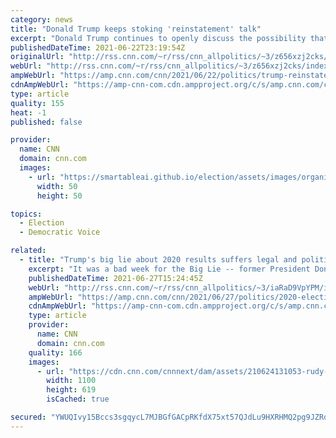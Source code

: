 ```yaml
---
category: news
title: "Donald Trump keeps stoking 'reinstatement' talk"
excerpt: "Donald Trump continues to openly discuss the possibility that he will be reinstated as president, dangerously fomenting the false belief among his followers that this wild conspiracy theory is something other than a total and complete fantasy. \n    \n"
publishedDateTime: 2021-06-22T23:19:54Z
originalUrl: "http://rss.cnn.com/~r/rss/cnn_allpolitics/~3/z656xzj2cks/index.html"
webUrl: "http://rss.cnn.com/~r/rss/cnn_allpolitics/~3/z656xzj2cks/index.html"
ampWebUrl: "https://amp.cnn.com/cnn/2021/06/22/politics/trump-reinstatement-president-big-lie/index.html"
cdnAmpWebUrl: "https://amp-cnn-com.cdn.ampproject.org/c/s/amp.cnn.com/cnn/2021/06/22/politics/trump-reinstatement-president-big-lie/index.html"
type: article
quality: 155
heat: -1
published: false

provider:
  name: CNN
  domain: cnn.com
  images:
    - url: "https://smartableai.github.io/election/assets/images/organizations/cnn.com-50x50.jpg"
      width: 50
      height: 50

topics:
  - Election
  - Democratic Voice

related:
  - title: "Trump's big lie about 2020 results suffers legal and political blows in key swing states"
    excerpt: "It was a bad week for the Big Lie -- former President Donald Trump and his allies' false claims that widespread fraud is to blame for his 2020 election loss.\n    \n"
    publishedDateTime: 2021-06-27T15:24:45Z
    webUrl: "http://rss.cnn.com/~r/rss/cnn_allpolitics/~3/iaRaD9VpYPM/index.html"
    ampWebUrl: "https://amp.cnn.com/cnn/2021/06/27/politics/2020-election-falsehoods-voting/index.html"
    cdnAmpWebUrl: "https://amp-cnn-com.cdn.ampproject.org/c/s/amp.cnn.com/cnn/2021/06/27/politics/2020-election-falsehoods-voting/index.html"
    type: article
    provider:
      name: CNN
      domain: cnn.com
    quality: 166
    images:
      - url: "https://cdn.cnn.com/cnnnext/dam/assets/210624131053-rudy-giuliani-gallery38-super-tease.jpg"
        width: 1100
        height: 619
        isCached: true

secured: "YWUQIvy15Bccs3sgqycL7MJBGfGACpRKfdX75xt57QJdLu9HXRHMQ2pg9JZRqLjmpAITdkqH9W6gQNrrYNAybFN8/FmB0Fj+4oACWHos+EeWT0Uz8drrytubc/KBdGaTNxQWk8jeHcJ+RND2QyH5XyZHOF1ve458Om4Nw9KHpowbSGgwRvGA/z/GADluiBHFPPd8vyY630q7TI6x31Ox1/lB718TSZ4CVEtd9Fm9B46SnovHkExx8JOoNIz78t+hqTI7qRPDV8seR+pqdLPgJYIz6jj0ZJtGNFPaMFjE/OgjoRNW3mKBfR3uC4OQ8wDgarZZoil5XrrkYzmCuVwuNvbaAtlMmTOt3Q0MCK/hZME=;PumfzpK/R5U6sEiq2+BeJQ=="
---
```


